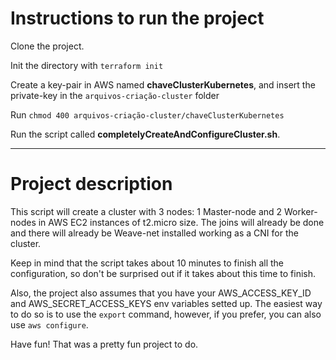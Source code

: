 # Instructions to run the project

Clone the project.

Init the directory with `terraform init`

Create a key-pair in AWS named **chaveClusterKubernetes**, and insert the private-key in the `arquivos-criação-cluster` folder

Run `chmod 400 arquivos-criação-cluster/chaveClusterKubernetes`

Run the script called **completelyCreateAndConfigureCluster.sh**. 

---------------------------------------------------------------------------

# Project description 

This script will create a cluster with 3 nodes: 1 Master-node and 2 Worker-nodes in AWS EC2 instances of t2.micro size. The joins will already be done and there will already be Weave-net installed working as a CNI for the cluster.

Keep in mind that the script takes about 10 minutes to finish all the configuration, so don't be surprised out if it takes about this time to finish.

Also, the project also assumes that you have your AWS_ACCESS_KEY_ID and AWS_SECRET_ACCESS_KEYS env variables setted up. The easiest way to do so is to use the `export` command, however, if you prefer, you can also use `aws configure`.

Have fun! That was a pretty fun project to do.

